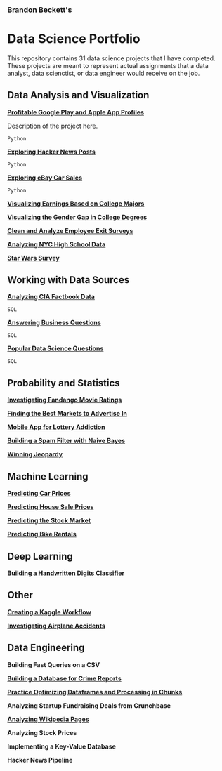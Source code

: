 ### Brandon Beckett's
# Data Science Portfolio

This repository contains 31 data science projects that I have completed. These projects are meant to represent actual assignments that a data analyst, data scienctist, or data engineer would receive on the job.


## Data Analysis and Visualization

[**Profitable Google Play and Apple App Profiles**](https://github.com/branBeckett/data-science-portfolio/blob/master/profitable-app-profiles/profitable-app-profiles.ipynb)

Description of the project here.

`Python`

[**Exploring Hacker News Posts**](https://github.com/branBeckett/data-science-portfolio/blob/master/exploring-hacker-news/hacker-news-posts.ipynb)

`Python`

[**Exploring eBay Car Sales**](https://github.com/branBeckett/data-science-portfolio/blob/master/ebay-car-sales/exploring-ebay-car-sales-data.ipynb)

`Python`

[**Visualizing Earnings Based on College Majors**](https://github.com/branBeckett/data-science-portfolio/blob/master/visualizing-earnings/visualizing-earnings.ipynb)

[**Visualizing the Gender Gap in College Degrees**](https://github.com/branBeckett/data-science-portfolio/blob/master/visualizing-gender-gap/visualizing-gender-gap.ipynb)

[**Clean and Analyze Employee Exit Surveys**](https://github.com/branBeckett/data-science-portfolio/blob/master/employee-exit-surveys/employee-exit-surveys.ipynb)

[**Analyzing NYC High School Data**](https://github.com/branBeckett/data-science-portfolio/blob/master/nyc-high-school-data/nyc-high-school-data.ipynb)

[**Star Wars Survey**](https://github.com/branBeckett/data-science-portfolio/blob/master/star-wars-survey/star-wars-survery.ipynb)


## Working with Data Sources

[**Analyzing CIA Factbook Data**](https://github.com/branBeckett/data-science-portfolio/blob/master/cia-factbook-data/cia-factbook-data.ipynb)

`SQL`

[**Answering Business Questions**](https://github.com/branBeckett/data-science-portfolio/blob/master/answering-business-questions/answering-business-questions.ipynb)

`SQL`

[**Popular Data Science Questions**](https://github.com/branBeckett/data-science-portfolio/blob/master/answering-data-science-questions/answering-data-science-questions.ipynb)

`SQL`

## Probability and Statistics

[**Investigating Fandango Movie Ratings**](https://github.com/branBeckett/data-science-portfolio/tree/master/fandango-movie-ratings)

[**Finding the Best Markets to Advertise In**](https://github.com/branBeckett/data-science-portfolio/blob/master/best-advertising-markets/best-advertising-markets.ipynb)

[**Mobile App for Lottery Addiction**](https://github.com/branBeckett/data-science-portfolio/blob/master/lottery-addiction-app/lottery-addiction-app.ipynb)

[**Building a Spam Filter with Naive Bayes**](https://github.com/branBeckett/data-science-portfolio/tree/master/spam-filter)

[**Winning Jeopardy**](https://github.com/branBeckett/data-science-portfolio/tree/master/winning-jeopardy)


## Machine Learning

[**Predicting Car Prices**](https://github.com/branBeckett/data-science-portfolio/tree/master/prediction-car-prices)

[**Predicting House Sale Prices**](https://github.com/branBeckett/data-science-portfolio/tree/master/house-sale-prices/house-sale-prices.ipynb)

[**Predicting the Stock Market**](https://github.com/branBeckett/data-science-portfolio/blob/master/stock-market/stock-market.ipynb)

[**Predicting Bike Rentals**](https://github.com/branBeckett/data-science-portfolio/blob/master/bike-rentals/bike-rentals.ipynb)


## Deep Learning

[**Building a Handwritten Digits Classifier**](https://github.com/branBeckett/data-science-portfolio/blob/master/handwritten-digits-classifier/handwritten-digits-classifier.ipynb)
    
    
## Other

[**Creating a Kaggle Workflow**](https://github.com/branBeckett/data-science-portfolio/blob/master/kaggle-workflow/kaggle-workflow.ipynb)

[**Investigating Airplane Accidents**](https://github.com/branBeckett/data-science-portfolio/tree/master/airplane-accidents)

    
## Data Engineering

**Building Fast Queries on a CSV**

[**Building a Database for Crime Reports**](https://github.com/branBeckett/data-science-portfolio/blob/master/crime-reports/crime-reports.ipynb)

[**Practice Optimizing Dataframes and Processing in Chunks**](https://github.com/branBeckett/data-science-portfolio/blob/master/optimizing-dataframes/optimizing-dataframes.ipynb)

**Analyzing Startup Fundraising Deals from Crunchbase**

[**Analyzing Wikipedia Pages**](https://github.com/branBeckett/data-science-portfolio/blob/master/wikipedia-pages/wikipedia-pages.ipynb)

**Analyzing Stock Prices**

**Implementing a Key-Value Database**

**Hacker News Pipeline**
